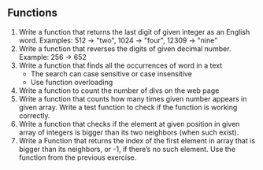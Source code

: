 ## Functions

1. Write a function that returns the last digit of given integer as an English word. Examples: 512 -> "two", 1024 -> "four", 12309 -> "nine"
2. Write a function that reverses the digits of given decimal number. Example: 256 -> 652
3. Write a function that finds all the occurrences of word in a text
    * The search can case sensitive or case insensitive
    * Use function overloading
4. Write a function to count the number of divs on the web page
5. Write a function that counts how many times given number appears in given array. Write a test function to check if the function is working correctly.
6. Write a function that checks if the element at given position in given array of integers is bigger than its two neighbors (when such exist).
7. Write a Function that returns the index of the first element in array that is bigger than its neighbors, or -1, if there’s no such element. Use the function from the previous exercise.
